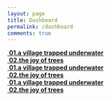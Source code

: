 ```yaml
---
layout: page
title: Dashboard
permalink: /dashboard
comments: true
---
```


<div class="row mb-30px">
    <div class="col-12 col-md-4 col-lg-3 p-1">
        <div class="databox data_01">
            <a href="{{ site.baseurl }}/thesis001" class=""> 
                <img class="" src="{{site.baseurl}}/assets/images/thesis001.jpg" alt="" />
                <b>01.a village trapped underwater</b>    
            </a>
        </div>
    </div>
    <div class="col-12 col-md-4 col-lg-3 p-1">
        <div class="databox data_02">
            <a href="{{ site.baseurl }}/thesis002">
                <img class="" src="{{site.baseurl}}/assets/images/thesis001.jpg" alt="" />
                <b>02.the joy of trees</b>
            </a>
        </div>
    </div>
    <div class="col-12 col-md-4 col-lg-3 p-1">
        <div class="databox data_03">
            <a href="{{ site.baseurl }}/thesis003">
                <img class="" src="{{site.baseurl}}/assets/images/thesis001.jpg" alt="" />
                <b>01.a village trapped underwater</b>
            </a>
        </div>
    </div>
    <div class="col-12 col-md-4 col-lg-3 p-1">
        <div class="databox data_04">
            <a href="{{ site.baseurl }}/thesis004">
                <img class="" src="{{site.baseurl}}/assets/images/thesis001.jpg" alt="" />
                <b>02.the joy of trees</b>
            </a>
        </div>
    </div>
    <div class="col-12 col-md-4 col-lg-3 p-1">
        <div class="databox data_05">
            <a href="{{ site.baseurl }}/thesis005">
                <img class="" src="{{site.baseurl}}/assets/images/thesis001.jpg" alt="" />
                <b>01.a village trapped underwater</b>
            </a>
        </div>
    </div>
    <div class="col-12 col-md-4 col-lg-3 p-1">
        <div class="databox data_06">
            <a href="{{ site.baseurl }}/thesis006">
                <img class="" src="{{site.baseurl}}/assets/images/thesis001.jpg" alt="" />
                <b>02.the joy of trees</b>
            </a>
        </div>
    </div>
</div>
